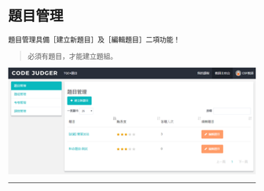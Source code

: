 # 題目管理 #

題目管理具備［建立新題目］及［編輯題目］二項功能！
> 必須有題目，才能建立題組。

![](/assets/cjmd02教師主控台-01-題目管理-01建立新題目-06png.png)

---



